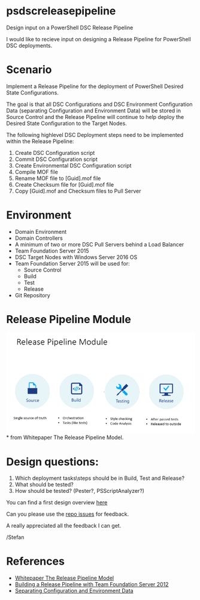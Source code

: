 # psdscreleasepipeline
Design input on a PowerShell DSC Release Pipeline

I would like to recieve input on designing a Release Pipeline for PowerShell DSC deployments.

# Scenario
Implement a Release Pipeline for the deployment of PowerShell Desired State Configurations.

The goal is that all DSC Configurations and DSC Environment Configuration Data (separating Configuration and Environment Data)
will be stored in Source Control and the Release Pipeline will continue to help deploy the Desired State Configuration to the Target Nodes.

The following highlevel DSC Deployment steps need to be implemented within the Release Pipeline:

1. Create DSC Configuration script
2. Commit DSC Configuration script
3. Create Environmental DSC Configuration script
4. Compile MOF file
5. Rename MOF file to [Guid].mof file
5. Create Checksum file for [Guid].mof file
6. Copy [Guid].mof and Checksum files to Pull Server


# Environment
- Domain Environment
- Domain Controllers
- A minimum of two or more DSC Pull Servers behind a Load Balancer
- Team Foundation Server 2015
- DSC Target Nodes with Windows Server 2016 OS
- Team Foundation Server 2015 will be used for:
     - Source Control 
     - Build
     - Test
     - Release
- Git Repository

# Release Pipeline Module
![Image](https://github.com/stefanstranger/psdscreleasepipeline/blob/master/Pictures/ReleasePipelineModel.png)
\* from Whitepaper The Release Pipeline Model.


# Design questions:
1. Which deployment tasks\steps should be in Build, Test and Release?
2. What should be tested?
3. How should be tested? (Pester?, PSScriptAnalyzer?)

You can find a first design overview [here](https://github.com/stefanstranger/psdscreleasepipeline/blob/master/Design/DSCConfigurationReleasePipeline.png) 

Can you please use the [repo issues](https://github.com/stefanstranger/psdscreleasepipeline/issues) for feedback.

A really appreciated all the feedback I can get.

/Stefan

# References
- [Whitepaper The Release Pipeline Model](http://aka.ms/thereleasepipelinemodelpdf)
- [Building a Release Pipeline with Team Foundation Server 2012](https://msdn.microsoft.com/en-us/library/dn449957.aspx)
- [Separating Configuration and Environment Data](https://msdn.microsoft.com/en-us/powershell/dsc/configData)